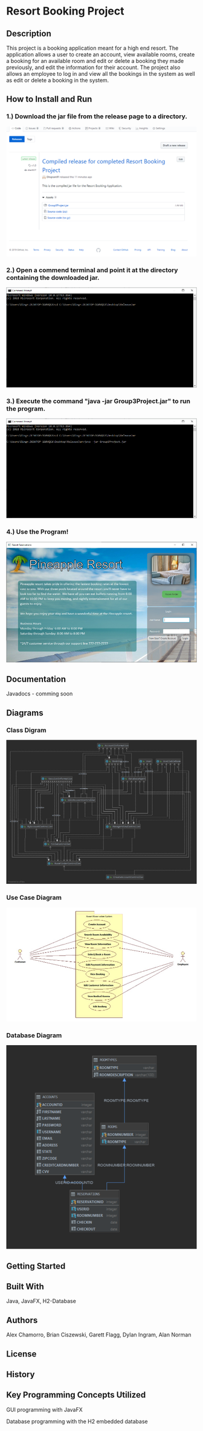 # Resort Booking Project

## Description
This project is a booking application meant for a high end resort. The application allows a user to create an account, view available rooms, create a booking for an available room and
edit or delete a booking they made previously, and edit the information for their account. The project also allows an employee to log in and view all the bookings in the system as well as 
edit or delete a booking in the system.

## How to Install and Run

### 1.) Download the jar file from the release page to a directory.
![](/docs/images/downloadJar.PNG)


### 2.) Open a commend terminal and point it at the directory containing the downloaded jar. 
![](/docs/images/pointCmdAtDir.PNG)


### 3.) Execute the command "java -jar Group3Project.jar" to run the program.
![](/docs/images/runJar.PNG)


### 4.) Use the Program!
![](/docs/images/useApp.PNG)

## Documentation
Javadocs - comming soon
## Diagrams
### Class Digram
![](/src/Resort/Utility/ClassDiagram.PNG)

### Use Case Diagram
![](/src/Resort/Utility/UseCaseDiagram.png)

### Database Diagram
![](/src/Resort/Utility/DatabaseDiagram.PNG)
## Getting Started

## Built With
Java, JavaFX, H2-Database

## Authors
Alex Chamorro, Brian Ciszewski, Garett Flagg, Dylan Ingram, Alan Norman
## License

## History

## Key Programming Concepts Utilized
GUI programming with JavaFX

Database programming with the H2 embedded database
